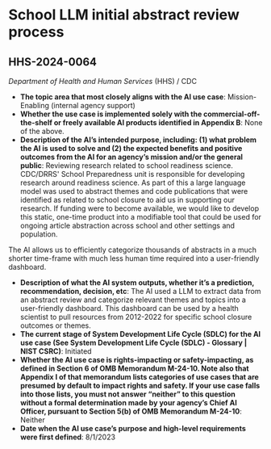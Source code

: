 # School LLM initial abstract review process
## HHS-2024-0064
_Department of Health and Human Services_ (HHS) / CDC


+ **The topic area that most closely aligns with the AI use case**: Mission-Enabling (internal agency support)
+ **Whether the use case is implemented solely with the commercial-off-the-shelf or freely available AI products identified in Appendix B**: None of the above.
+ **Description of the AI’s intended purpose, including: (1) what problem the AI is used to solve and (2) the expected benefits and positive outcomes from the AI for an agency’s mission and/or the general public**: Reviewing research related to school readiness science. CDC/DRRS' School Preparedness unit is responsible for developing research around readiness science. As part of this a large language model was used to abstract themes and code publications that were identified as related to school closure to aid us in supporting our research. If funding were to become available, we would like to develop this static, one-time product into a modifiable tool that could be used for ongoing article abstraction across school and other settings and population.

The AI allows us to efficiently categorize thousands of abstracts in a much shorter time-frame with much less human time required into a user-friendly dashboard.
+ **Description of what the AI system outputs, whether it’s a prediction, recommendation, decision, etc**: The AI used a LLM to extract data from an abstract review and categorize relevant themes and topics into a user-friendly dashboard. This dashboard can be used by a health scientist to pull resources from 2012-2022   for specific school closure outcomes or themes.
+ **The current stage of System Development Life Cycle (SDLC) for the AI use case (See System Development Life Cycle (SDLC) - Glossary | NIST CSRC)**: Initiated
+ **Whether the AI use case is rights-impacting or safety-impacting, as defined in Section 6 of OMB Memorandum M-24-10. Note also that Appendix I of that memorandum lists categories of use cases that are presumed by default to impact rights and safety. If your use case falls into those lists, you must not answer “neither” to this question without a formal determination made by your agency’s Chief AI Officer, pursuant to Section 5(b) of OMB Memorandum M-24-10**: Neither
+ **Date when the AI use case’s purpose and high-level requirements were first defined**: 8/1/2023